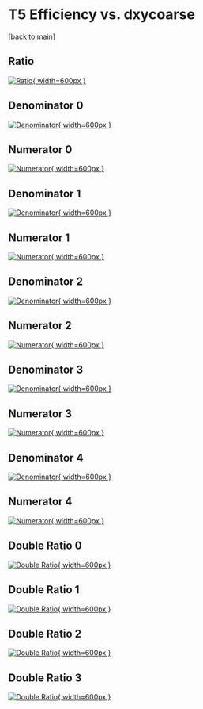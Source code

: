 # T5 Efficiency vs. dxycoarse

[[back to main](./)]



## Ratio

[![Ratio](../mtv/var/T5_base_0_-1_eff_dxycoarse.png){ width=600px }](../mtv/var/T5_base_0_-1_eff_dxycoarse.pdf)

## Denominator 0

[![Denominator](../mtv/den/T5_base_0_-1_eff_dxycoarse_den0.png){ width=600px }](../mtv/den/T5_base_0_-1_eff_dxycoarse_den0.pdf)

## Numerator 0

[![Numerator](../mtv/num/T5_base_0_-1_eff_dxycoarse_num0.png){ width=600px }](../mtv/num/T5_base_0_-1_eff_dxycoarse_num0.pdf)

## Denominator 1

[![Denominator](../mtv/den/T5_base_0_-1_eff_dxycoarse_den1.png){ width=600px }](../mtv/den/T5_base_0_-1_eff_dxycoarse_den1.pdf)

## Numerator 1

[![Numerator](../mtv/num/T5_base_0_-1_eff_dxycoarse_num1.png){ width=600px }](../mtv/num/T5_base_0_-1_eff_dxycoarse_num1.pdf)

## Denominator 2

[![Denominator](../mtv/den/T5_base_0_-1_eff_dxycoarse_den2.png){ width=600px }](../mtv/den/T5_base_0_-1_eff_dxycoarse_den2.pdf)

## Numerator 2

[![Numerator](../mtv/num/T5_base_0_-1_eff_dxycoarse_num2.png){ width=600px }](../mtv/num/T5_base_0_-1_eff_dxycoarse_num2.pdf)

## Denominator 3

[![Denominator](../mtv/den/T5_base_0_-1_eff_dxycoarse_den3.png){ width=600px }](../mtv/den/T5_base_0_-1_eff_dxycoarse_den3.pdf)

## Numerator 3

[![Numerator](../mtv/num/T5_base_0_-1_eff_dxycoarse_num3.png){ width=600px }](../mtv/num/T5_base_0_-1_eff_dxycoarse_num3.pdf)

## Denominator 4

[![Denominator](../mtv/den/T5_base_0_-1_eff_dxycoarse_den4.png){ width=600px }](../mtv/den/T5_base_0_-1_eff_dxycoarse_den4.pdf)

## Numerator 4

[![Numerator](../mtv/num/T5_base_0_-1_eff_dxycoarse_num4.png){ width=600px }](../mtv/num/T5_base_0_-1_eff_dxycoarse_num4.pdf)

## Double Ratio 0

[![Double Ratio](../mtv/ratio/T5_base_0_-1_eff_dxycoarse_ratio0.png){ width=600px }](../mtv/ratio/T5_base_0_-1_eff_dxycoarse_ratio0.pdf)

## Double Ratio 1

[![Double Ratio](../mtv/ratio/T5_base_0_-1_eff_dxycoarse_ratio1.png){ width=600px }](../mtv/ratio/T5_base_0_-1_eff_dxycoarse_ratio1.pdf)

## Double Ratio 2

[![Double Ratio](../mtv/ratio/T5_base_0_-1_eff_dxycoarse_ratio2.png){ width=600px }](../mtv/ratio/T5_base_0_-1_eff_dxycoarse_ratio2.pdf)

## Double Ratio 3

[![Double Ratio](../mtv/ratio/T5_base_0_-1_eff_dxycoarse_ratio3.png){ width=600px }](../mtv/ratio/T5_base_0_-1_eff_dxycoarse_ratio3.pdf)

